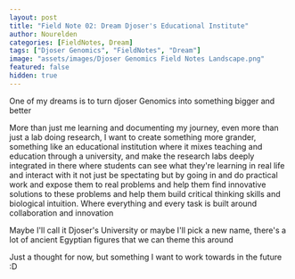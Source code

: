 ```yaml
---
layout: post
title: "Field Note 02: Dream Djoser's Educational Institute"
author: Nourelden
categories: [FieldNotes, Dream]
tags: ["Djoser Genomics", "FieldNotes", "Dream"]
image: "assets/images/Djoser Genomics Field Notes Landscape.png"
featured: false
hidden: true
---
```


One of my dreams is to turn djoser Genomics into something bigger and better

More than just me learning and documenting my journey, even more than just a lab doing research, I want to create something more grander, something like an educational institution where it mixes teaching and education through a university, and make the research labs deeply integrated in there where students can see what they're learning in real life and interact with it not just be spectating but by going in and do practical work and expose them to real problems and help them find innovative solutions to these problems and help them build critical thinking skills and biological intuition. Where everything and every task is built around collaboration and innovation

Maybe I'll call it Djoser's University or maybe I'll pick a new name, there's a lot of ancient Egyptian figures that we can theme this around

Just a thought for now, but something I want to work towards in the future :D
